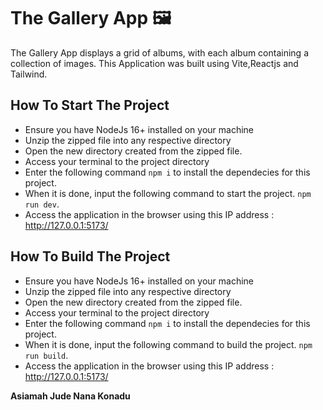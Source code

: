 # The Gallery App 🖼️

The Gallery App displays a grid of albums, with each album containing a collection of images.
This Application was built using Vite,Reactjs and Tailwind.

## How To Start The Project

- Ensure you have NodeJs 16+ installed on your machine
- Unzip the zipped file into any respective directory
- Open the new directory created from the zipped file.
- Access your terminal to the project directory
- Enter the following command `npm i` to install the dependecies for this project.
- When it is done, input the following command to start the project. `npm run dev`.
- Access the application in the browser using this IP address : http://127.0.0.1:5173/

## How To Build The Project

- Ensure you have NodeJs 16+ installed on your machine
- Unzip the zipped file into any respective directory
- Open the new directory created from the zipped file.
- Access your terminal to the project directory
- Enter the following command `npm i` to install the dependecies for this project.
- When it is done, input the following command to build the project. `npm run build`.
- Access the application in the browser using this IP address : http://127.0.0.1:5173/

**Asiamah Jude Nana Konadu**

